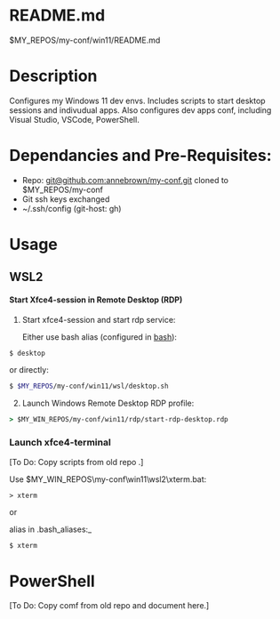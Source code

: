 # README.md

$MY_REPOS/my-conf/win11/README.md       

# Description

Configures my Windows 11 dev envs.    Includes scripts to start desktop sessions and indivudual apps.  Also configures dev apps conf, including Visual Studio, VSCode, PowerShell.  

# Dependancies and Pre-Requisites:

- Repo: [git@github.com:annebrown/my-conf.git]( https://github.com/annebrown/bash-conf.git )   cloned to $MY_REPOS/my-conf       
- Git ssh keys exchanged
- ~/.ssh/config (git-host: gh)

# Usage

## WSL2

#### Start Xfce4-session in Remote Desktop (RDP)

1. Start xfce4-session and start rdp service:
   
   Either use bash alias (configured in [bash](../bash/README.md)):

```bash
$ desktop
```

or directly:

```bash
$ $MY_REPOS/my-conf/win11/wsl/desktop.sh   
```

2. Launch Windows Remote Desktop RDP profile:

```bat
> $MY_WIN_REPOS/my-conf/win11/rdp/start-rdp-desktop.rdp
```

### Launch xfce4-terminal

[To Do: Copy scripts from old repo .]

Use $MY_WIN_REPOS\my-conf\win11\wsl2\xterm.bat:

```batch
> xterm
```

or

alias in .bash_aliases:_

```bash
$ xterm
```

# PowerShell

[To Do: Copy comf from old repo and document here.]